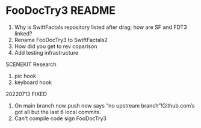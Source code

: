 #  FooDocTry3 README

1. Why is SwiftFactals repository listed after drag; how are SF and FDT3 linked? 
1. Rename FooDocTry3 to SwiftFactals2
2. How did you get to rev coparison
3. Add testing infrastructure

SCENEKIT Research
1. pic hook
2. keyboard hook


20220713 FIXED 
1. On main branch now push now says “no upstream branch”!Github.com’s got all but the last 6 local commits.  
2. Can't compile code sign FooDocTry3

